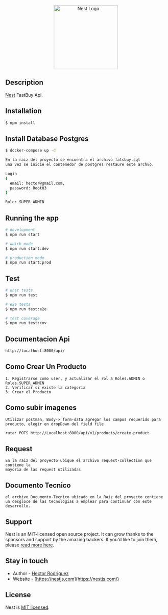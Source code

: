 <p align="center">
  <a href="http://nestjs.com/" target="blank"><img src="https://nestjs.com/img/logo-small.svg" width="200" alt="Nest Logo" /></a>
</p>

[circleci-image]: https://img.shields.io/circleci/build/github/nestjs/nest/master?token=abc123def456
[circleci-url]: https://circleci.com/gh/nestjs/nest

  

## Description

[Nest](https://github.com/H-ROD-10/fastbuy-backend) FastBuy Api.

## Installation

```bash
$ npm install
```
## Install Database Postgres

```bash
$ docker-compose up -d
```
```bash
En la raiz del proyecto se encuentra el archivo fatsbuy.sql 
una vez se inicie el contenedor de postgres restaure este archvo.

Login
{
  email: hector@gmail.com,
  password: Root03
}

Role: SUPER_ADMIN
```
## Running the app

```bash
# development
$ npm run start

# watch mode
$ npm run start:dev

# production mode
$ npm run start:prod
```

## Test

```bash
# unit tests
$ npm run test

# e2e tests
$ npm run test:e2e

# test coverage
$ npm run test:cov
```

## Documentacion Api
```bash
http://localhost:8000/api/
```
## Como Crear Un Producto
```
1. Registrarse como user, y actualizar el rol a Roles.ADMIN o Roles.SUPER_ADMIN
2. Verificar si existe la categoria
3. Crear el Producto

```
## Como subir imagenes
```
Utilizar postman, Body-> form-data agregar los campos requerido para producto, elegir en dropDown del field file
```
```bash
ruta: POTS http://Localhost:8000/api/v1/products/create-product
```
## Request
```
En la raiz del proyecto ubique el archivo request-collection que contiene la
mayoria de las request utilizadas
```

## Documento Tecnico
```
el archivo Documento-Tecnico ubicado en la Raiz del proyecto contiene 
un desgloce de las tecnologias a emplear para continuar con este desarrollo.
```
## Support

Nest is an MIT-licensed open source project. It can grow thanks to the sponsors and support by the amazing backers. If you'd like to join them, please [read more here](https://docs.nestjs.com/support).

## Stay in touch

- Author - [Hector Rodriguez](https://h-rod-10.github.io/hector.rodriguez.github.io)
- Website - [https://nestjs.com](https://nestjs.com/)


## License

Nest is [MIT licensed](LICENSE).
